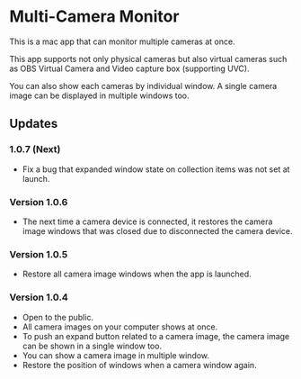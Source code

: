 # Multi-Camera Monitor

This is a mac app that can monitor multiple cameras at once.

This app supports not only physical cameras but also virtual cameras such as OBS Virtual Camera and Video capture box (supporting UVC).

You can also show each cameras by individual window. A single camera image can be displayed in multiple windows too.



## Updates

### 1.0.7 (Next)

- Fix a bug that expanded window state on collection items was not set at launch.

### Version 1.0.6

- The next time a camera device is connected, it restores the camera image windows that was closed due to disconnected the camera device.

### Version 1.0.5

- Restore all camera image windows when the app is launched.

### Version 1.0.4

- Open to the public.
- All camera images on your computer shows at once.
- To push an expand button related to a camera image, the camera image can be shown in a single window too.
- You can show a camera image in multiple window.
- Restore the position of windows when a camera window again.

